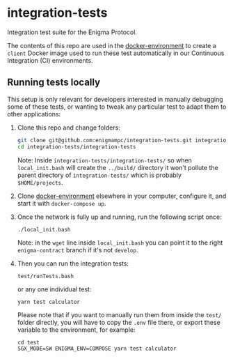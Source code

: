 # integration-tests

Integration test suite for the Enigma Protocol.

The contents of this repo are used in the [docker-environment](https://github.com/enigmampc/docker-environment) to create a `client` Docker image used to run these test automatically in our Continuous Integration (CI) environments.

## Running tests locally

This setup is only relevant for developers interested in manually debugging some of these tests, or wanting to tweak any particular test to adapt them to other applications:

1.  Clone this repo and change folders:

    ```bash
    git clone git@github.com:enigmampc/integration-tests.git integration-tests/integration-tests
    cd integration-tests/integration-tests
    ```

    Note: Inside `integration-tests/integration-tests/` so when `local_init.bash` will create the `../build/` directory it won't pollute the parent directory of `integration-tests/` which is probably `$HOME/projects`.

2.  Clone [docker-environment](https://github.com/enigmampc/docker-environment) elsewhere in your computer, configure it, and start it with `docker-compose up`.

3.  Once the network is fully up and running, run the following script once:

    ```bash
    ./local_init.bash
    ```

    Note: in the `wget` line inside `local_init.bash` you can point it to the right `enigma-contract` branch if it's not `develop`.

4.  Then you can run the integration tests:

    ```
    test/runTests.bash
    ```

    or any one individual test:

    ```
    yarn test calculator
    ```

    Please note that if you want to manually run them from inside the `test/` folder directly, you will have to copy the `.env` file there, or export these variable to the environment, for example:

    ```
    cd test
    SGX_MODE=SW ENIGMA_ENV=COMPOSE yarn test calculator
    ```
